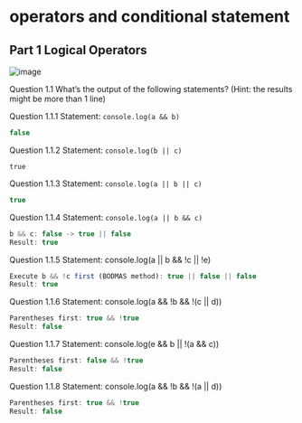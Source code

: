 # operators and conditional statement

## Part 1 Logical Operators

![image](https://user-images.githubusercontent.com/89834315/170851709-c89d2ae2-298d-411b-8680-049919b6de79.png)

Question 1.1 What’s the output of the following statements? (Hint: the results might be more than 1 line)

Question 1.1.1
Statement: `console.log(a && b)`
```js
false
```

Question 1.1.2
Statement: `console.log(b || c)`
```
true
```

Question 1.1.3
Statement: `console.log(a || b || c)`
```js
true
```

Question 1.1.4
Statement: `console.log(a || b && c)`
```js
b && c: false -> true || false
Result: true
```

Question 1.1.5
Statement: console.log(a || b && !c || !e)
```js
Execute b && !c first (BODMAS method): true || false || false
Result: true
```

Question 1.1.6
Statement: console.log(a && !b && !(c || d))
```js
Parentheses first: true && !true
Result: false
```

Question 1.1.7
Statement: console.log(e && b || !(a && c))
```js
Parentheses first: false && !true
Result: false
```

Question 1.1.8
Statement: console.log(a && !b && !(a || d))
```js
Parentheses first: true && !true
Result: false
```

